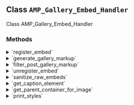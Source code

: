## Class `AMP_Gallery_Embed_Handler`

Class AMP_Gallery_Embed_Handler

### Methods
<details>
<summary>`register_embed`</summary>

```php
public register_embed()
```

Register embed.


</details>
<details>
<summary>`generate_gallery_markup`</summary>

```php
public generate_gallery_markup( $html, $attrs )
```

Override the output of gallery_shortcode().


</details>
<details>
<summary>`filter_post_gallery_markup`</summary>

```php
protected filter_post_gallery_markup( $html, $attrs )
```

Filter the output of gallery_shortcode().


</details>
<details>
<summary>`unregister_embed`</summary>

```php
public unregister_embed()
```

Unregister embed.


</details>
<details>
<summary>`sanitize_raw_embeds`</summary>

```php
public sanitize_raw_embeds( Document $dom )
```

Sanitizes gallery raw embeds to become an amp-carousel and/or amp-image-lightbox, depending on configuration options.


</details>
<details>
<summary>`get_caption_element`</summary>

```php
protected get_caption_element( \DOMElement $img_element )
```

Get the caption element for the specified image element.


</details>
<details>
<summary>`get_parent_container_for_image`</summary>

```php
protected get_parent_container_for_image( \DOMElement $image_element )
```

Get the parent container for the specified image element.


</details>
<details>
<summary>`print_styles`</summary>

```php
public print_styles()
```

Prints the Gallery block styling.

It would be better to print this in AMP_Gallery_Block_Sanitizer, but by the time that runs, it&#039;s too late. This rule is copied exactly from block-library/style.css, but the selector here has amp-img &gt;. The image sanitizer normally converts the &lt;img&gt; from that original stylesheet &lt;amp-img&gt;, but that doesn&#039;t have the same effect as applying it to the &lt;img&gt;.


</details>
